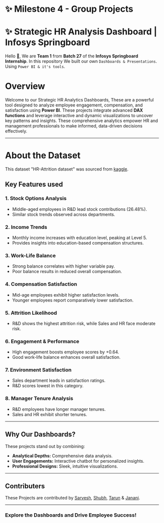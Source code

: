 # ✨ Milestone 4 - Group Projects
# ✨ Strategic HR Analysis Dashboard | Infosys Springboard 

Hello 👋, We are <strong>Team 1</strong> from <strong>Batch 27</strong> of the <strong>Infosys Springboard Internship</strong>. In this repository We built our own `Dashboards & Presentations`. Using `Power BI & it's tools`.

# Overview  
Welcome to our Strategic HR Analytics Dashboards, These are a powerful tool designed to analyze employee engagement, compensation, and satisfaction using **Power BI**. These projects integrate advanced **DAX functions** and leverage interactive and dynamic visualizations to uncover key patterns and insights. These comprehensive analytics empower HR and management professionals to make informed, data-driven decisions effectively.  

---  
# About the Dataset  
This dataset "HR-Attrition dataset" was sourced from [kaggle](https://www.kaggle.com/datasets/pavansubhasht/ibm-hr-analytics-attrition-dataset).  

## Key Features used  
### 1. **Stock Options Analysis**  
- Middle-aged employees in R&D lead stock contributions (26.48%).  
- Similar stock trends observed across departments.  

### 2. **Income Trends**  
- Monthly income increases with education level, peaking at Level 5.  
- Provides insights into education-based compensation structures.  

### 3. **Work-Life Balance**  
- Strong balance correlates with higher variable pay.  
- Poor balance results in reduced overall compensation.  

### 4. **Compensation Satisfaction**  
- Mid-age employees exhibit higher satisfaction levels.  
- Younger employees report comparatively lower satisfaction.  

### 5. **Attrition Likelihood**  
- R&D shows the highest attrition risk, while Sales and HR face moderate risk.  

### 6. **Engagement & Performance**  
- High engagement boosts employee scores by +0.64.  
- Good work-life balance enhances overall satisfaction.  

### 7. **Environment Satisfaction**  
- Sales department leads in satisfaction ratings.  
- R&D scores lowest in this category.  

### 8. **Manager Tenure Analysis**  
- R&D employees have longer manager tenures.  
- Sales and HR exhibit shorter tenures.  
 
---  
## Why Our Dashboards?  
These projects stand out by combining:  
- **Analytical Depths:** Comprehensive data analysis.  
- **User Engagements:** Interactive chatbot for personalized insights.  
- **Professional Designs:** Sleek, intuitive visualizations.  
 
---  
## Contributers  
These Projects are contributed by [Sarvesh](https://github.com/Sarvesh-Kannan), [Shubh](https://github.com/sJalui), [Tarun](https://github.com/tarun-krushnaa-b) & [Janani](https://github.com/).

---  
### Explore the Dashboards and Drive Employee Success!
